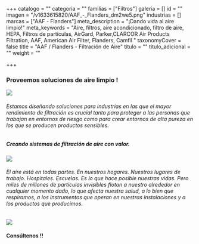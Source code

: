 +++
catalogo = ""
categoria = ""
familias = ["Filtros"]
galeria = []
id = ""
imagen = "/v1633615820/AAF_-_Flanders_dm2we5.png"
industrias = []
marcas = ["AAF - Flanders"]
meta_description = "¡Dando vida al aire limpio!"
meta_keywords = "Aire, filtros, aire acondicionado, filtro de aire, HEPA, Filtros de partículas, AirGard, Parker,CLARCOR Air Products Filtration, AAF, American Air Filter, Flanders, Camfil  "
taxonomyCover = false
title = "AAF / Flanders - Filtración de Aire"
titulo = ""
titulo_adicional = ""
weight = ""

+++
### **Proveemos soluciones de aire limpio !**

![](https://res.cloudinary.com/novatec/v1636133099/0001-removebg-preview_kf4v81.png)

###### Estamos diseñando soluciones para industrias en las que el mayor rendimiento de filtración es crucial tanto para proteger a las personas que trabajan en entornos de riesgo como para crear entornos de alta pureza en los que se producen productos sensibles.

##### **Creando sistemas de filtración de aire con valor.**

![](https://res.cloudinary.com/novatec/v1636133143/AstroHood-removebg-preview_mwiab7.png)

###### El aire está en todas partes. En nuestros hogares. Nuestros lugares de trabajo. Hospitales. Escuelas. Es lo que hace posible nuestras vidas. Pero miles de millones de partículas invisibles flotan a nuestro alrededor en cualquier momento dado, lo que afecta nuestra salud, a lo bien que respiramos, a los instrumentos que operan en nuestras instalaciones y a los productos que producimos.

![](https://res.cloudinary.com/novatec/v1636133175/DriPak_GX-removebg-preview_mtoxcp.png)

#### Consúltenos !!